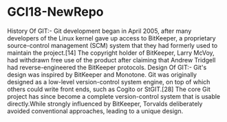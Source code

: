 # GCI18-NewRepo
History Of GIT:-
Git development began in April 2005, after many developers of the Linux kernel gave up access to BitKeeper, a proprietary source-control management (SCM) system that they had formerly used to maintain the project.[14] The copyright holder of BitKeeper, Larry McVoy, had withdrawn free use of the product after claiming that Andrew Tridgell had reverse-engineered the BitKeeper protocols.
Design Of GIT:-
Git's design was inspired by BitKeeper and Monotone. Git was originally designed as a low-level version-control system engine, on top of which others could write front ends, such as Cogito or StGIT.[28] The core Git project has since become a complete version-control system that is usable directly.While strongly influenced by BitKeeper, Torvalds deliberately avoided conventional approaches, leading to a unique design. 
